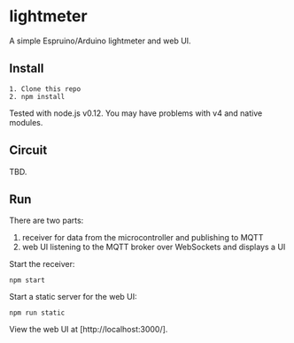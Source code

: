 # lightmeter

A simple Espruino/Arduino lightmeter and web UI.

## Install

    1. Clone this repo
    2. npm install

Tested with node.js v0.12. You may have problems with v4 and native modules.

## Circuit

TBD.

## Run

There are two parts:

1. receiver for data from the microcontroller and publishing to MQTT
2. web UI listening to the MQTT broker over WebSockets and displays a UI

Start the receiver:

    npm start

Start a static server for the web UI:

    npm run static

View the web UI at [http://localhost:3000/].
